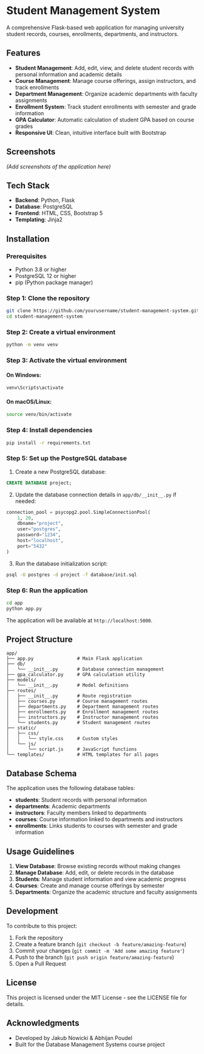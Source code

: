 # Student Management System

A comprehensive Flask-based web application for managing university student records, courses, enrollments, departments, and instructors.

## Features

- **Student Management**: Add, edit, view, and delete student records with personal information and academic details
- **Course Management**: Manage course offerings, assign instructors, and track enrollments
- **Department Management**: Organize academic departments with faculty assignments
- **Enrollment System**: Track student enrollments with semester and grade information
- **GPA Calculator**: Automatic calculation of student GPA based on course grades
- **Responsive UI**: Clean, intuitive interface built with Bootstrap

## Screenshots

*(Add screenshots of the application here)*

## Tech Stack

- **Backend**: Python, Flask
- **Database**: PostgreSQL
- **Frontend**: HTML, CSS, Bootstrap 5
- **Templating**: Jinja2

## Installation

### Prerequisites

- Python 3.8 or higher
- PostgreSQL 12 or higher
- pip (Python package manager)

### Step 1: Clone the repository

```bash
git clone https://github.com/yourusername/student-management-system.git
cd student-management-system
```

### Step 2: Create a virtual environment

```bash
python -m venv venv
```

### Step 3: Activate the virtual environment

#### On Windows:
```bash
venv\Scripts\activate
```

#### On macOS/Linux:
```bash
source venv/bin/activate
```

### Step 4: Install dependencies

```bash
pip install -r requirements.txt
```

### Step 5: Set up the PostgreSQL database

1. Create a new PostgreSQL database:
```sql
CREATE DATABASE project;
```

2. Update the database connection details in `app/db/__init__.py` if needed:
```python
connection_pool = psycopg2.pool.SimpleConnectionPool(
    1, 20,
    dbname="project",
    user="postgres",
    password="1234",
    host="localhost",
    port="5432"
)
```

3. Run the database initialization script:
```bash
psql -U postgres -d project -f database/init.sql
```

### Step 6: Run the application

```bash
cd app
python app.py
```

The application will be available at `http://localhost:5000`.

## Project Structure

```
app/
├── app.py                # Main Flask application
├── db/
│   └── __init__.py       # Database connection management
├── gpa_calculator.py     # GPA calculation utility
├── models/
│   └── __init__.py       # Model definitions
├── routes/
│   ├── __init__.py       # Route registration
│   ├── courses.py        # Course management routes
│   ├── departments.py    # Department management routes
│   ├── enrollments.py    # Enrollment management routes
│   ├── instructors.py    # Instructor management routes
│   └── students.py       # Student management routes
├── static/
│   ├── css/
│   │   └── style.css     # Custom styles
│   └── js/
│       └── script.js     # JavaScript functions
└── templates/            # HTML templates for all pages
```

## Database Schema

The application uses the following database tables:

- **students**: Student records with personal information
- **departments**: Academic departments
- **instructors**: Faculty members linked to departments
- **courses**: Course information linked to departments and instructors
- **enrollments**: Links students to courses with semester and grade information

## Usage Guidelines

1. **View Database**: Browse existing records without making changes
2. **Manage Database**: Add, edit, or delete records in the database
3. **Students**: Manage student information and view academic progress
4. **Courses**: Create and manage course offerings by semester
5. **Departments**: Organize the academic structure and faculty assignments

## Development

To contribute to this project:

1. Fork the repository
2. Create a feature branch (`git checkout -b feature/amazing-feature`)
3. Commit your changes (`git commit -m 'Add some amazing feature'`)
4. Push to the branch (`git push origin feature/amazing-feature`)
5. Open a Pull Request

## License

This project is licensed under the MIT License - see the LICENSE file for details.

## Acknowledgments

- Developed by Jakub Nowicki & Abhijan Poudel
- Built for the Database Management Systems course project
